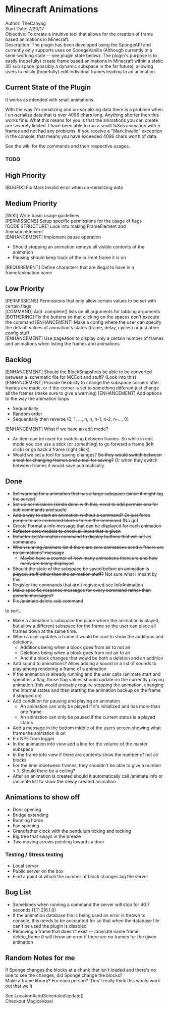 # Minecraft Animations
Author: TheCahyag  
Start Date: 7/20/17  
Objective: To create a intuitive tool that allows for the creation of frame based animations in Minecraft.  
Description: The plugin has been developed using the SpongeAPI and currently only
supports uses on SpongeVanilla (Although currently in a semi-working state -- see plugin state below). The plugin's
purpose is to easily (hopefully) create frame based animations in Minecraft within a static 3D sub
space (possibly a dynamic subspace in the far future), allowing users to easily (hopefully) edit individual 
frames leading to an animation.

## Current State of the Plugin
It works as intended with small animations.  
  
With the way I'm serializing and un-serializing data there is a problem when I un-serialize data that is 
over 4096 chars long. Anything shorter then this works fine. What this means for you is that the animations 
you can create are severely limited. I have been able to run a small 1x3x5 animation with 5 frames and not 
had any problems. If you receive a "Mark Invalid" exception in the console, that means you have exceeded 
4096 chars worth of data. 

See the wiki for the commands and their respective usages.

### TODO
## High Priority
[BUGFIX] Fix Mark Invalid error when un-serializing data
## Medium Priority
[WIKI] Write basic usage guidelines  
[PERMISSIONS] Setup specific permissions for the usage of flags  
[CODE STRUCTURE] Look into making FrameElement and AnimationElement  
[ENHANCEMENT] Implement pause operation
* Should stopping an animation remove all visible contents of the animation
* Pausing should keep track of the current frame it is on  

[REQUIREMENT] Define characters that are illegal to have in a frame/animation name  
## Low Priority
[PERMISSIONS] Permissions that only allow certain values to be set with certain flags  
[COMMAND] Add .complete() lists on all arguments for tabbing arguments  
[BOTHERING] Fix the buttons so that clicking on the spaces don't execute the command
[ENHANCEMENT] Make a config where the user can specify the default values of animation's states (frame, delay, cycles) or just other config stuff  
[ENHANCEMENT] Use pageation to display only a certain number of frames and animations when listing the frames and animations  
## Backlog
[ENHANCEMENT] Should the BlockSnapshots be able to be converted between a .schematic file for MCEdit and stuff? (Look into this)  
[ENHANCEMENT] Provide flexibility to change the subspace corners after frames are made, or if the corner is set to something different just change all the frames (make sure to give a warning)
[ENHANCEMENT] Add options to the way the animation loops
* Sequentially 
* Random order
* Sequentially then reverse (0, 1, ..., n, n, n-1, n-2, n-..., 0)  

[ENHANCEMENT] What if we have an edit mode? 
* An item can be used for switching between frames. So while in edit mode you can use a stick (or something) to go forward a frame (left click) or go back a frame (right click)
* Would we set a tool for saving changes? ~~So they would switch between a tool for changing frames and a tool for saving?~~ Or when they switch between frames it would save automatically
## Done
* ~~Set warning for a animation that has a large subspace (since it might lag the server)~~
* ~~Set up permissions (kinda done with this, need to add permissions for sub commands and such)~~
* ~~Add a way to start an animation without a command? Or just force people to use command blocks to run the command~~ (No go)
* ~~Create~~ ~~Format a info message that can be displayed for each animation~~
* ~~Refactor core models to check all input that is given~~
* ~~Refactor ListAnimation command to display buttons that will act as commands~~
* ~~When running /animate list if there are zero animations send a "there are no animations" message~~
    * ~~Maybe have a counter of how many animations there are and how many are being displayed~~
* ~~Should the state of the subspace be saved before an animation is played, stuff other than the animation stuff?~~ Not sure what I meant by this
* ~~Register the commands that arn't registered see InfoAnimation~~
* ~~Make specific response messages for every command rather than generic messages?~~
* ~~Fix /animate delete sub command~~  

to sort...
* Make a animation's subspace the place where the animation is played, but allow a different subspace for the frame so the user can place all frames down at the same time.
* When a user updates a frame it would be cool to show the additions and deletions.
   * Additions being when a block goes from air to not air
   * Deletions being when a block goes from not air to air
   * And if a block changes that would be both a deletion and an addition
* Add sound to animations? Allow adding a sound or a list of sounds to play among rendering a frame of a animation
* If the animation is already running and the user calls /animate start <name> and specifies a flag, those flag values should update on the currently playing animation (this would probably require stopping the animation, changing the internal states and then starting the animation backup on the frame it stopped on)
* Add condition for pausing and playing an animation
    * An animation can only be played if it's initialized and has more than one frame
    * An animation can only be paused if the current status is a played status
* Add a message in the bottom middle of the users screen showing what frame the animation is on
* Fix NPE from logger
* In the animation info view add a line for the volume of the master subspace
* In the frame info view if there are contents show the number of not air blocks
* For the time inbetween frames, they shouldn't be able to give a number > 1. Should there be a ceiling?
* After an animation is created should it automatically call /animate <name> info or /animate list to show the newly created animation

## Animations to show off
* Door opening
* Bridge extending
* Running horse
* Fan spinning
* Grandfather clock with the pendulum ticking and tocking
* Big tree that sways in the breeze
* Two moving arrows pointing towards a door

### Testing / Stress testing
* Local server
* Public server on the box
* Find a point at which the number of block changes lag the server

## Bug List
* Sometimes when running a command the server will stop for 40.7 seconds (1.11.2|6.1.0)
* If the animation database file is being used an error is thrown to console, this needs to be accounted for so that when the database file can't be used the plugin is disabled
* Removing a frame that doesn't exist -- /animate name frame delete_frame 0 will throw an error if there are no frames for the given animation


## Random Notes for me
If Sponge changes the blocks at a chunk that isn't loaded and there's no one to see the changes, 
did Sponge change the blocks?  
Make a frame library? For each person? (Don't really think this would work out that well)

See Location#addScheduledUpdate()  
Checkout MagicaVoxel
